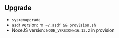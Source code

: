 ## Upgrade

- `SystemUpgrade`
- `asdf` version: `rm ~/.asdf && provision.sh`
- NodeJS version: `NODE_VERSION=16.13.2` in provision
